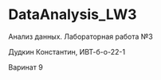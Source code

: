 # DataAnalysis_LW3
Анализ данных. Лабораторная работа №3

Дудкин Константин, ИВТ-б-о-22-1

Варинат 9

